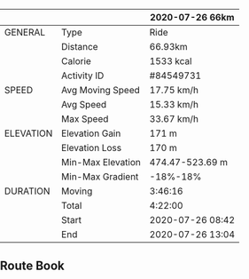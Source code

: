 <head>
	<title>leaflet-elevation.js</title>
	<meta http-equiv="Content-Type" content="text/html; charset=UTF-8">
	<meta name="viewport" content="initial-scale=1.0, user-scalable=no" />
	<style>
		html,
		body,
		.leaflet-map,
		.elevation-div {
			height: 100%;
			width: 100%;
			padding: 0px;
			margin: 0px;
		}

		.leaflet-map {
			height: 55%;
			max-height: 100vh;
			min-height: 600px;
		}

		.elevation-div {
			height: 25%;
			font: 12px/1.5 "Helvetica Neue", Arial, Helvetica, sans-serif;
		}
	</style>

	<!-- leaflet-ui -->
	<script src="https://unpkg.com/leaflet@1.3.2/dist/leaflet.js"></script>
	<script src="https://unpkg.com/leaflet-ui@0.2.5/dist/leaflet-ui.js"></script>

	<!-- leaflet-elevation -->
	<link rel="stylesheet" href="https://unpkg.com/@raruto/leaflet-elevation@1.3.0/dist/leaflet-elevation.min.css" />
	<script src="https://unpkg.com/@raruto/leaflet-elevation@1.3.0/dist/leaflet-elevation.min.js"></script>

</head>

# Yan Qing cycling at 2020-07-26

## Summary
Comfortable circumstance, modest distance, but the road is not very bike-friendly.
Brought my A72 but didn't use it.

Circumstance is comfortable because:
- Weather is cloudy
- Temperature is Suitable 

One way distance is about 22 km. Mid of route right at Yong Ning accient town, a proper place for launch.

The road is not bike-friendly, like:
- There is no specific lane for bycycle
- Some small path named `Bike road`, but too rough to ride on it.

## Personal Data

<style></style>
|           |                   | 2020-07-26 66km  |
|-----------|-------------------|------------------|
| GENERAL   | Type              | Ride             |
|           | Distance          | 66.93km          |
|           | Calorie           | 1533 kcal        |
|           | Activity ID       | #84549731        |
| SPEED     | Avg Moving Speed  | 17.75 km/h       |
|           | Avg Speed         | 15.33 km/h       |
|           | Max Speed         | 33.67 km/h       |
| ELEVATION | Elevation Gain    | 171 m            |
|           | Elevation Loss    | 170 m            |
|           | Min-Max Elevation | 474.47-523.69 m  |
|           | Min-Max Gradient  | -18%-18%         |
| DURATION  | Moving            | 3:46:16          |
|           | Total             | 4:22:00          |
|           | Start             | 2020-07-26 08:42 |
|           | End               | 2020-07-26 13:04 |


## Route Book
<div id="map" class="leaflet-map"></div>
<script>
	var opts = {
		map: {
			center: [41.4583, 12.7059],
			zoom: 5,
			fullscreenControl: false,
			resizerControl: true,
		},
		elevationControl: {
			url: "YanQing_66km_20200726.gpx",
			options: {
				theme: "lightblue-theme",
				collapsed: false,
				detached: true,
				summary: "multiline",
			},
		},
		layersControl: {
			options: {
				collapsed: false,
			},
		},
	};

	var map = new L.Map('map', opts.map);

	var controlElevation = L.control.elevation(opts.elevationControl.options);
	var controlLayer = L.control.layers(null, null, opts.layersControl.options);

	controlElevation.addTo(map);
	controlElevation.load(opts.elevationControl.url);

	map.on('eledata_loaded', function(e) {
		if (!controlLayer._map) controlLayer.addTo(map);
		controlLayer.addOverlay(e.layer, e.name);
	});
</script>
